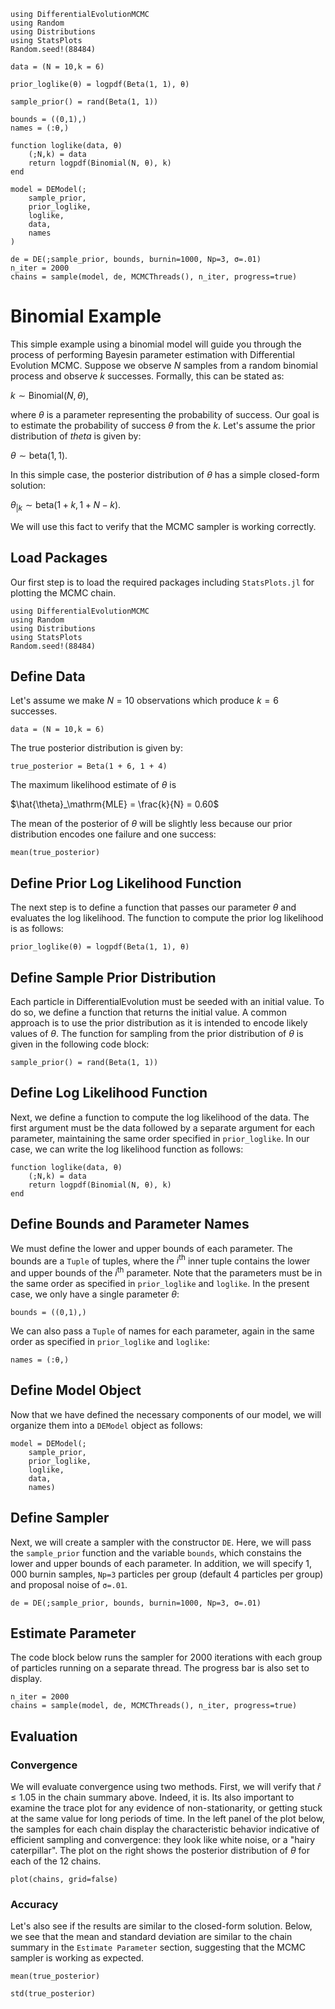 ```@setup binomial_setup
using DifferentialEvolutionMCMC
using Random
using Distributions
using StatsPlots
Random.seed!(88484)

data = (N = 10,k = 6)

prior_loglike(θ) = logpdf(Beta(1, 1), θ)

sample_prior() = rand(Beta(1, 1))

bounds = ((0,1),)
names = (:θ,)

function loglike(data, θ)
    (;N,k) = data
    return logpdf(Binomial(N, θ), k)
end

model = DEModel(; 
    sample_prior, 
    prior_loglike, 
    loglike, 
    data,
    names
)

de = DE(;sample_prior, bounds, burnin=1000, Np=3, σ=.01)
n_iter = 2000
chains = sample(model, de, MCMCThreads(), n_iter, progress=true)
```
# Binomial Example

This simple example using a binomial model will guide you through the process of performing Bayesin parameter estimation with Differential Evolution MCMC. Suppose we observe $N$ samples from a random binomial process and observe $k$ successes. Formally, this can be stated as:

$k \sim \mathrm{Binomial}(N, \theta),$

where $\theta$ is a parameter representing the probability of success. Our goal is to estimate the probability of success $\theta$ from the $k$. Let's assume the prior distribution of $theta$ is given by:

$\theta \sim \mathrm{beta}(1, 1).$

In this simple case, the posterior distribution of $\theta$ has a simple closed-form solution:

$\theta_{|k} \sim \mathrm{beta}(1 + k, 1 + N - k).$

We will use this fact to verify that the MCMC sampler is working correctly. 

## Load Packages
Our first step is to load the required packages including `StatsPlots.jl` for plotting the MCMC chain.
```@example binomial_setup
using DifferentialEvolutionMCMC
using Random
using Distributions
using StatsPlots
Random.seed!(88484)
```
## Define Data
Let's assume we make $N=10$ observations which produce $k=6$ successes. 
```@example binomial_setup
data = (N = 10,k = 6)
```
The true posterior distribution is given by:
```@example binomial_setup
true_posterior = Beta(1 + 6, 1 + 4)
```
The maximum likelihood estimate of $\theta$ is

$\hat{\theta}_\mathrm{MLE} = \frac{k}{N} = 0.60$

The mean of the posterior of $\theta$ will be slightly less because our prior distribution encodes one failure and one success:

```@example binomial_setup
mean(true_posterior)
```

## Define Prior Log Likelihood Function
The next step is to define a function that passes our parameter $\theta$ and evaluates
the log likelihood. The function to compute the prior log likelihood is as follows:
```@example binomial_setup
prior_loglike(θ) = logpdf(Beta(1, 1), θ)
```
## Define Sample Prior Distribution
Each particle in DifferentialEvolution must be seeded with an initial value. To do so, we define a function that returns the initial value. A common approach is to use the prior distribution as it is intended to encode likely values of $\theta$. The function for sampling from the prior distribution of $\theta$ is given in the following code block:
```@example binomial_setup
sample_prior() = rand(Beta(1, 1))
```

## Define Log Likelihood Function
Next, we define a function to compute the log likelihood of the data. The first argument must be the data followed by a separate argument for each parameter, maintaining the same order specified in `prior_loglike`. In our case, we can write the log likelihood function as follows:

```@example binomial_setup
function loglike(data, θ)
    (;N,k) = data
    return logpdf(Binomial(N, θ), k)
end
```
## Define Bounds and Parameter Names
We must define the lower and upper bounds of each parameter. The bounds are a `Tuple` of tuples, where the $i^{\mathrm{th}}$ inner tuple contains the lower and upper bounds of the $i^{\mathrm{th}}$ parameter. Note that the parameters must be in the same order as specified in `prior_loglike` and `loglike`. In the present case, we only have a single parameter $\theta$:
```@example binomial_setup
bounds = ((0,1),)
```
We can also pass a `Tuple` of names for each parameter, again in the same order as specified in `prior_loglike` and `loglike`:

```@example binomial_setup
names = (:θ,)
```
## Define Model Object
Now that we have defined the necessary components of our model, we will organize them into a `DEModel` object as follows:
```@example binomial_setup
model = DEModel(; 
    sample_prior, 
    prior_loglike, 
    loglike, 
    data,
    names)
```
## Define Sampler
Next, we will create a sampler with the constructor `DE`. Here, we will pass the `sample_prior` function and the variable `bounds`, which constains the lower and upper bounds of each parameter. In addition, we will specify $1,000$ burnin samples, `Np=3` particles per group (default 4 particles per group) and proposal noise of `σ=.01`.
```@example binomial_setup
de = DE(;sample_prior, bounds, burnin=1000, Np=3, σ=.01)
```

## Estimate Parameter
The code block below runs the sampler for $2000$ iterations with each group of particles running on a separate thread. The progress bar is also set to display. 
```@example binomial_setup
n_iter = 2000
chains = sample(model, de, MCMCThreads(), n_iter, progress=true)
```

## Evaluation
### Convergence

We will evaluate convergence using two methods. First, we will verify that $\hat{r} \leq 1.05$ in the chain summary above. Indeed, it is. Its also important to examine the trace plot for any evidence of non-stationarity, or getting stuck at the same value for long periods of time. In the left panel of the plot below, the samples for each chain display the characteristic behavior indicative of efficient sampling and convergence: they look like white noise, or a "hairy caterpillar". The plot on the right shows the posterior distribution of $\theta$ for each of the 12 chains.

```@example binomial_setup
plot(chains, grid=false)
```

### Accuracy 
Let's also see if the results are similar to the closed-form solution. Below, we see that the mean and standard deviation are similar to the chain summary in the `Estimate Parameter` section, suggesting that the MCMC sampler is working as expected.
```@example binomial_setup
mean(true_posterior)
```

```@example binomial_setup
std(true_posterior)
```